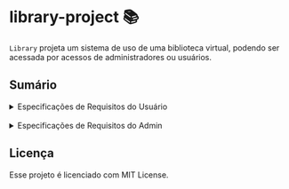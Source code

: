 # library-project :books:
``Library`` projeta um sistema de uso de uma biblioteca virtual, podendo ser acessada por acessos de administradores ou usuários.

## Sumário

<details>
    <summary>Especificações de Requisitos do Usuário</summary>

### Autenticação :closed_lock_with_key:
**_Usuário pode efetuar login no sistema utilizando nome de usuário e senha;_**
- O sistema deve notificar login reconhecido ou não.

### Funcionalidades :hammer:
O que usuários podem fazer?
1. Solicitar empréstimo de livro;
2. Solicitar empréstimo de exemplar;
3. Visualizar empréstimos realizados;
4. Visualizar multas;
5. Solicitar renovação de empréstimo;
6. Devolver livro e/ou exemplar.

> 01: Solicitar empréstimo de livro

**_Usuário pode solicitar empréstimo de livro;_**
- O sistema deve verificar a elegibilidade do usuário para empréstimo;
- O usuário deve digitar o código do livro para empréstimo;
- O usuário tem um prazo de 15 dias para realizar a devolução do livro;
- O livro só poderá ser emprestado se possuir uma quantidade maior que 1 no acervo da biblioteca.

> 02: Solicitar empréstimo de exemplar

**_Usuário pode solicitar empréstimo de exemplar;_**
- O sistema deve verificar a elegibilidade do usuário para empréstimo;
- O usuário deve digitar o código do exemplar para empréstimo.

> 03: Visualizar empréstimos realizados
**_Usuário pode visualizar empréstimos realizados com status de cada empréstimo (devolvido, emprestado, atrasado);_**
- O sistema deve mostrar o histórico de realizações de empréstimo do usuário;
- O sistema deve mostrar o status de cada empréstimo realizado;
- O sistema deve mostrar o tipo de documento emprestado - livro ou exemplar;
- O sistema deve mostrar o prazo referente ao status.

> 04: Visualizar multas

_**Usuário pode visualizar multas e sua situação (paga, aberta)**_
- O sistema deve verificar e mostrar o status das multas: se foram pagadas ou não;
- O usuário pode escolher o código da multa que deseja pagar;
- O sistema deve retornar mensagem de "Multa já paga", caso a multa escolhida já esteja paga;
- O sistema deve mostrar métodos de pagamento para efetuar a transferência (GRU, Cartão de Crédito ou Débito)
- O sistema deve pedir o CPF para o caso de pagamento por GRU;
- O sistema deve pedir as informações do Cartão de Crédito, para o caso de pagamento por Cartão de Crédito;
- O sistema deve pedir as informações do Cartão de Débito, para o caso de pagamento por Cartão de Débito;
- O sistema deve modificar o status da multa e informar. ao usuário, o código da multa e o valor que foi descontado.

> 05: Solicitar renovação de empréstimo

**_Usuário pode renovar empréstimo previamente efetuado;_**
- O sistema deve verificar se a data de devolução prevista é equivalente à data atual;
- O sistema deve verificar se o usuário não possui multas ativas em histórico de empréstimos.

> 06: Devolver livro e/ou exemplar

_**Usuário deve retornar o livro e/ou exemplar para o acervo da biblioteca;**_
- O usuário deverá informar o código do livro (ISBN) para devolução ao acervo.
- O usuário terá uma multa de R$ 3,00/dia, caso ultrapasse o prazo de 15 dias para a devolução do livro;
- O sistema deve informar se houver atraso e o valor total da multa.
</details>

<br>

<details>
<summary>Especificações de Requisitos do Admin</summary>

### Autenticação :closed_lock_with_key:
**_Administrador pode efetuar login no sistema utilizando nome de usuário e senha;_**
- O sistema deve notificar login reconhecido ou não.

### Funcionalidades :hammer:
**_Admnistrador pode efetuar as ações de..._**
1. Realizar cadastro de livros;
2. Realizar cadastro de exemplares;
3. Visualizar o perfil do usuário (dados pessoais, histórico de empréstimos e multas);
4. Realizar consultas de livros no acervo da biblioteca;
5. Visualizar livros e exemplares próximos da data de devolução;
6. Cadastrar usuário no sistema.

> 01, 02: Realizar cadastro de livros e exemplares

**_Administrador pode cadastrar livros no sistema enviando os dados de ISBN, titulo, autor/autores, editora, ano, número de páginas e quantidade;_**
- O ISBN será válido se possuir 13 dígitos, para livros atribuído após 1 de Janeiro de 2007, e 10 dígitos se atribuído antes de 2007;
- O ano de registro posterior ao ano atual, não será válido;
- O sistema deve notificar indicando caso o livro de cadastro (com o mesmo código) já conste no sistema;

> 03: Visualizar o perfil do usuário (dados pessoais, histórico de empréstimos e multas)
**_Administrador pode verificar a situação do usuário enviando o nome de usuário;_**
- O administrador pode realizar consultas para verificar a situação do usuário, se ele possui multas e/ou histórico de empréstimos).

> 04: Realizar consultas de livros no acervo da biblioteca
**_Administrador pode realizar consultas de livros no acervo pesquisando pelo ISBN do livro (código);_**
- O sistema deverá notificar o status do livro pesquisado (ativo, emprestado, inativo).

> 05: Visualizar livros e exemplares próximos da data de devolução
**_Administrador pode visualizar todos os livros próximos da data de devolução no período de 5 dias;_**
- O sistema deverá verificar todos os livros com previsão de devolução da data atual a 5 dias e printar as informações do livro e usuário em questão.

> 06: Cadastrar usuário no sistema
**_Administrador pode cadastrar usuário no sistema enviando os dados de nome, nome de usuário, e-mail e senha;_**
- O e-mail de cadastro é válido contendo "." (ponto) e domínios como (gmail.com, hotmail.com, outlook.com);
- A senha de cadastro é válida contendo mais de 5 caracteres;
- O nome é válido contendo um espaço e mais de 5 caraceteres;
- O nome de usuário é válido sem "_" (espaço) e sem letras maiúsculas (ASADOWISGBFVKJXCN);
- O sistema deve notificar indicando para o login caso o e-mail de cadastro já conste no sistema;
- O sistema deve notificar cadastro reconhecido ou não.
</details>

## Licença

Esse projeto é licenciado com MIT License.





    








